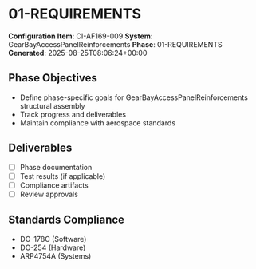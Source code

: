 # 01-REQUIREMENTS

**Configuration Item**: CI-AF169-009
**System**: GearBayAccessPanelReinforcements
**Phase**: 01-REQUIREMENTS
**Generated**: 2025-08-25T08:06:24+00:00

## Phase Objectives
- Define phase-specific goals for GearBayAccessPanelReinforcements structural assembly
- Track progress and deliverables
- Maintain compliance with aerospace standards

## Deliverables
- [ ] Phase documentation
- [ ] Test results (if applicable)
- [ ] Compliance artifacts
- [ ] Review approvals

## Standards Compliance
- DO-178C (Software)
- DO-254 (Hardware)
- ARP4754A (Systems)

